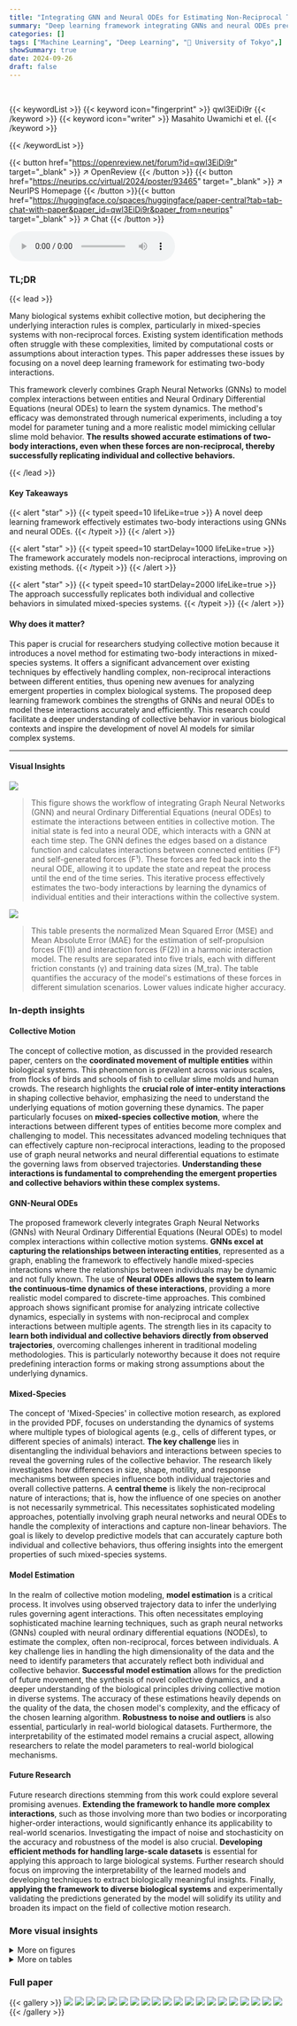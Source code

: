 ```yaml
---
title: "Integrating GNN and Neural ODEs for Estimating Non-Reciprocal Two-Body Interactions in Mixed-Species Collective Motion"
summary: "Deep learning framework integrating GNNs and neural ODEs precisely estimates non-reciprocal two-body interactions in mixed-species collective motion, accurately replicating both individual and collect..."
categories: []
tags: ["Machine Learning", "Deep Learning", "🏢 University of Tokyo",]
showSummary: true
date: 2024-09-26
draft: false
---
```


<br>

{{< keywordList >}}
{{< keyword icon="fingerprint" >}} qwl3EiDi9r {{< /keyword >}}
{{< keyword icon="writer" >}} Masahito Uwamichi et el. {{< /keyword >}}
 
{{< /keywordList >}}

{{< button href="https://openreview.net/forum?id=qwl3EiDi9r" target="_blank" >}}
↗ OpenReview
{{< /button >}}
{{< button href="https://neurips.cc/virtual/2024/poster/93465" target="_blank" >}}
↗ NeurIPS Homepage
{{< /button >}}{{< button href="https://huggingface.co/spaces/huggingface/paper-central?tab=tab-chat-with-paper&paper_id=qwl3EiDi9r&paper_from=neurips" target="_blank" >}}
↗ Chat
{{< /button >}}



<audio controls>
    <source src="https://ai-paper-reviewer.com/qwl3EiDi9r/podcast.wav" type="audio/wav">
    Your browser does not support the audio element.
</audio>


### TL;DR


{{< lead >}}

Many biological systems exhibit collective motion, but deciphering the underlying interaction rules is complex, particularly in mixed-species systems with non-reciprocal forces. Existing system identification methods often struggle with these complexities, limited by computational costs or assumptions about interaction types. This paper addresses these issues by focusing on a novel deep learning framework for estimating two-body interactions.

This framework cleverly combines Graph Neural Networks (GNNs) to model complex interactions between entities and Neural Ordinary Differential Equations (neural ODEs) to learn the system dynamics.  The method's efficacy was demonstrated through numerical experiments, including a toy model for parameter tuning and a more realistic model mimicking cellular slime mold behavior. **The results showed accurate estimations of two-body interactions, even when these forces are non-reciprocal, thereby successfully replicating individual and collective behaviors.**

{{< /lead >}}


#### Key Takeaways

{{< alert "star" >}}
{{< typeit speed=10 lifeLike=true >}} A novel deep learning framework effectively estimates two-body interactions using GNNs and neural ODEs. {{< /typeit >}}
{{< /alert >}}

{{< alert "star" >}}
{{< typeit speed=10 startDelay=1000 lifeLike=true >}} The framework accurately models non-reciprocal interactions, improving on existing methods. {{< /typeit >}}
{{< /alert >}}

{{< alert "star" >}}
{{< typeit speed=10 startDelay=2000 lifeLike=true >}} The approach successfully replicates both individual and collective behaviors in simulated mixed-species systems. {{< /typeit >}}
{{< /alert >}}

#### Why does it matter?
This paper is crucial for researchers studying collective motion because it introduces a novel method for estimating two-body interactions in mixed-species systems.  It offers a significant advancement over existing techniques by effectively handling complex, non-reciprocal interactions between different entities, thus opening new avenues for analyzing emergent properties in complex biological systems. The proposed deep learning framework combines the strengths of GNNs and neural ODEs to model these interactions accurately and efficiently. This research could facilitate a deeper understanding of collective behavior in various biological contexts and inspire the development of novel AI models for similar complex systems.

------
#### Visual Insights



![](https://ai-paper-reviewer.com/qwl3EiDi9r/figures_3_1.jpg)

> This figure shows the workflow of integrating Graph Neural Networks (GNN) and neural Ordinary Differential Equations (neural ODEs) to estimate the interactions between entities in collective motion. The initial state is fed into a neural ODE, which interacts with a GNN at each time step.  The GNN defines the edges based on a distance function and calculates interactions between connected entities (F²) and self-generated forces (F¹). These forces are fed back into the neural ODE, allowing it to update the state and repeat the process until the end of the time series. This iterative process effectively estimates the two-body interactions by learning the dynamics of individual entities and their interactions within the collective system.





![](https://ai-paper-reviewer.com/qwl3EiDi9r/tables_13_1.jpg)

> This table presents the normalized Mean Squared Error (MSE) and Mean Absolute Error (MAE) for the estimation of self-propulsion forces (F(1)) and interaction forces (F(2)) in a harmonic interaction model.  The results are separated into five trials, each with different friction constants (γ) and training data sizes (M_tra).  The table quantifies the accuracy of the model's estimations of these forces in different simulation scenarios. Lower values indicate higher accuracy.





### In-depth insights


#### Collective Motion
The concept of collective motion, as discussed in the provided research paper, centers on the **coordinated movement of multiple entities** within biological systems.  This phenomenon is prevalent across various scales, from flocks of birds and schools of fish to cellular slime molds and human crowds. The research highlights the **crucial role of inter-entity interactions** in shaping collective behavior, emphasizing the need to understand the underlying equations of motion governing these dynamics. The paper particularly focuses on **mixed-species collective motion**, where the interactions between different types of entities become more complex and challenging to model. This necessitates advanced modeling techniques that can effectively capture non-reciprocal interactions, leading to the proposed use of graph neural networks and neural differential equations to estimate the governing laws from observed trajectories. **Understanding these interactions is fundamental to comprehending the emergent properties and collective behaviors within these complex systems.**

#### GNN-Neural ODEs
The proposed framework cleverly integrates Graph Neural Networks (GNNs) with Neural Ordinary Differential Equations (Neural ODEs) to model complex interactions within collective motion systems.  **GNNs excel at capturing the relationships between interacting entities**, represented as a graph, enabling the framework to effectively handle mixed-species interactions where the relationships between individuals may be dynamic and not fully known.  The use of **Neural ODEs allows the system to learn the continuous-time dynamics of these interactions**, providing a more realistic model compared to discrete-time approaches. This combined approach shows significant promise for analyzing intricate collective dynamics, especially in systems with non-reciprocal and complex interactions between multiple agents.  The strength lies in its capacity to **learn both individual and collective behaviors directly from observed trajectories**, overcoming challenges inherent in traditional modeling methodologies.  This is particularly noteworthy because it does not require predefining interaction forms or making strong assumptions about the underlying dynamics.

#### Mixed-Species
The concept of 'Mixed-Species' in collective motion research, as explored in the provided PDF, focuses on understanding the dynamics of systems where multiple types of biological agents (e.g., cells of different types, or different species of animals) interact.  **The key challenge** lies in disentangling the individual behaviors and interactions between species to reveal the governing rules of the collective behavior. The research likely investigates how differences in size, shape, motility, and response mechanisms between species influence both individual trajectories and overall collective patterns.  A **central theme** is likely the non-reciprocal nature of interactions; that is, how the influence of one species on another is not necessarily symmetrical. This necessitates sophisticated modeling approaches, potentially involving graph neural networks and neural ODEs to handle the complexity of interactions and capture non-linear behaviors. The goal is likely to develop predictive models that can accurately capture both individual and collective behaviors, thus offering insights into the emergent properties of such mixed-species systems.

#### Model Estimation
In the realm of collective motion modeling, **model estimation** is a critical process.  It involves using observed trajectory data to infer the underlying rules governing agent interactions. This often necessitates employing sophisticated machine learning techniques, such as graph neural networks (GNNs) coupled with neural ordinary differential equations (NODEs), to estimate the complex, often non-reciprocal, forces between individuals. A key challenge lies in handling the high dimensionality of the data and the need to identify parameters that accurately reflect both individual and collective behavior.  **Successful model estimation** allows for the prediction of future movement, the synthesis of novel collective dynamics, and a deeper understanding of the biological principles driving collective motion in diverse systems.  The accuracy of these estimations heavily depends on the quality of the data, the chosen model's complexity, and the efficacy of the chosen learning algorithm.  **Robustness to noise and outliers** is also essential, particularly in real-world biological datasets.  Furthermore, the interpretability of the estimated model remains a crucial aspect, allowing researchers to relate the model parameters to real-world biological mechanisms.

#### Future Research
Future research directions stemming from this work could explore several promising avenues. **Extending the framework to handle more complex interactions**, such as those involving more than two bodies or incorporating higher-order interactions, would significantly enhance its applicability to real-world scenarios.  Investigating the impact of noise and stochasticity on the accuracy and robustness of the model is also crucial. **Developing efficient methods for handling large-scale datasets** is essential for applying this approach to large biological systems.  Further research should focus on improving the interpretability of the learned models and developing techniques to extract biologically meaningful insights. Finally, **applying the framework to diverse biological systems** and experimentally validating the predictions generated by the model will solidify its utility and broaden its impact on the field of collective motion research.


### More visual insights

<details>
<summary>More on figures
</summary>


![](https://ai-paper-reviewer.com/qwl3EiDi9r/figures_4_1.jpg)

> Figure 2 shows simulation results for a toy model with harmonic interactions and friction.  It compares the estimated interaction forces (F(1) and F(2)) against the true values under different conditions (friction coefficient and training dataset size). The figure also displays snapshots of the particle positions and velocities for both the original simulation and the model estimations.


![](https://ai-paper-reviewer.com/qwl3EiDi9r/figures_7_1.jpg)

> Figure 2 presents simulation results for a toy model of particles interacting harmonically with friction. It shows the positions and velocities of particles (A, B), and compares estimated and true forces (C-H).  The impact of different friction coefficients (γ) and dataset sizes (Ntra) on the accuracy of force estimation is visualized. Finally, it displays simulations using the estimated forces (I-K).


![](https://ai-paper-reviewer.com/qwl3EiDi9r/figures_14_1.jpg)

> Figure 3 shows simulation results for a mixed-species collective motion model. Panel A and B show snapshots of the training data with two different parameter sets. Panels C to J compare the estimated functions against true values for these sets. Panels K and L illustrate snapshots of simulations using the estimated models.


![](https://ai-paper-reviewer.com/qwl3EiDi9r/figures_15_1.jpg)

> Figure 2 shows the results of simulations using a toy model to test the proposed method. Panel A and B show the positions and velocities of particles in the simulation. Panels C-H show the comparison of estimated and actual forces. Panels I-K show snapshots of simulations using the model estimated from the data.


</details>




<details>
<summary>More on tables
</summary>


![](https://ai-paper-reviewer.com/qwl3EiDi9r/tables_13_2.jpg)
> This table lists the different parameter sets used in the simulations of the mixed-species model. Each parameter set represents a different combination of values for  ACF(0), ACF(1), αCh(0), and αCh(1). These parameters control the strengths of contact following and chemotaxis, which are species-dependent in the mixed-species model.  The different parameter sets lead to distinct collective behaviors.

![](https://ai-paper-reviewer.com/qwl3EiDi9r/tables_13_3.jpg)
> This table presents the normalized Mean Squared Error (MSE) and Mean Absolute Error (MAE) for the estimation of self-propulsion forces (F<sup>(1)</sup>) and interaction forces (F<sup>(2)</sup>) in a mixed-species collective motion model.  The results are shown for eight independent experiments, each using a different parameter set.  Note that MSE and MAE for F<sup>(1)</sup> are not normalized as the true values are zero.

</details>




### Full paper

{{< gallery >}}
<img src="https://ai-paper-reviewer.com/qwl3EiDi9r/1.png" class="grid-w50 md:grid-w33 xl:grid-w25" />
<img src="https://ai-paper-reviewer.com/qwl3EiDi9r/2.png" class="grid-w50 md:grid-w33 xl:grid-w25" />
<img src="https://ai-paper-reviewer.com/qwl3EiDi9r/3.png" class="grid-w50 md:grid-w33 xl:grid-w25" />
<img src="https://ai-paper-reviewer.com/qwl3EiDi9r/4.png" class="grid-w50 md:grid-w33 xl:grid-w25" />
<img src="https://ai-paper-reviewer.com/qwl3EiDi9r/5.png" class="grid-w50 md:grid-w33 xl:grid-w25" />
<img src="https://ai-paper-reviewer.com/qwl3EiDi9r/6.png" class="grid-w50 md:grid-w33 xl:grid-w25" />
<img src="https://ai-paper-reviewer.com/qwl3EiDi9r/7.png" class="grid-w50 md:grid-w33 xl:grid-w25" />
<img src="https://ai-paper-reviewer.com/qwl3EiDi9r/8.png" class="grid-w50 md:grid-w33 xl:grid-w25" />
<img src="https://ai-paper-reviewer.com/qwl3EiDi9r/9.png" class="grid-w50 md:grid-w33 xl:grid-w25" />
<img src="https://ai-paper-reviewer.com/qwl3EiDi9r/10.png" class="grid-w50 md:grid-w33 xl:grid-w25" />
<img src="https://ai-paper-reviewer.com/qwl3EiDi9r/11.png" class="grid-w50 md:grid-w33 xl:grid-w25" />
<img src="https://ai-paper-reviewer.com/qwl3EiDi9r/12.png" class="grid-w50 md:grid-w33 xl:grid-w25" />
<img src="https://ai-paper-reviewer.com/qwl3EiDi9r/13.png" class="grid-w50 md:grid-w33 xl:grid-w25" />
<img src="https://ai-paper-reviewer.com/qwl3EiDi9r/14.png" class="grid-w50 md:grid-w33 xl:grid-w25" />
<img src="https://ai-paper-reviewer.com/qwl3EiDi9r/15.png" class="grid-w50 md:grid-w33 xl:grid-w25" />
<img src="https://ai-paper-reviewer.com/qwl3EiDi9r/16.png" class="grid-w50 md:grid-w33 xl:grid-w25" />
<img src="https://ai-paper-reviewer.com/qwl3EiDi9r/17.png" class="grid-w50 md:grid-w33 xl:grid-w25" />
<img src="https://ai-paper-reviewer.com/qwl3EiDi9r/18.png" class="grid-w50 md:grid-w33 xl:grid-w25" />
<img src="https://ai-paper-reviewer.com/qwl3EiDi9r/19.png" class="grid-w50 md:grid-w33 xl:grid-w25" />
<img src="https://ai-paper-reviewer.com/qwl3EiDi9r/20.png" class="grid-w50 md:grid-w33 xl:grid-w25" />
{{< /gallery >}}